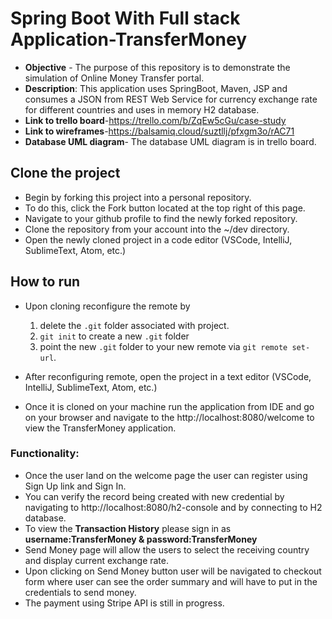 # Spring Boot With Full stack Application-TransferMoney
* **Objective** - The purpose of this repository is to demonstrate the simulation of Online Money Transfer portal.
* **Description**: This application uses SpringBoot, Maven, JSP and consumes a JSON from REST Web Service for currency exchange rate for different countries and uses in memory H2 database.
* **Link to trello board**-https://trello.com/b/ZqEw5cGu/case-study
* **Link to wireframes**-https://balsamiq.cloud/suztllj/pfxgm3o/rAC71
* **Database UML diagram**- The database UML diagram is in trello board.

## Clone the project
* Begin by forking this project into a personal repository.
* To do this, click the Fork button located at the top right of this page.
* Navigate to your github profile to find the newly forked repository.
* Clone the repository from your account into the ~/dev directory.
* Open the newly cloned project in a code editor (VSCode, IntelliJ, SublimeText, Atom, etc.)


## How to run  
* Upon cloning reconfigure the remote by
    1. delete the `.git` folder associated with project.
    2. `git init` to create a new `.git` folder
    3. point the new `.git` folder to your new remote via `git remote set-url`.
* After reconfiguring remote, open the project in a text editor (VSCode, IntelliJ, SublimeText, Atom, etc.)

* Once it is cloned on your machine run the application from IDE and go on your browser and navigate to the  http://localhost:8080/welcome
to view the TransferMoney application.

### Functionality:
* Once the user land on the welcome page the user can register using Sign Up link and Sign In.
* You can verify the record being created with new credential by navigating to http://localhost:8080/h2-console and by connecting to H2 database.
* To view the <b>Transaction History</b> please sign in as **username:TransferMoney & password:TransferMoney**
* Send Money page will allow the users to select the receiving country and display current exchange rate.
* Upon clicking on Send Money button user will be navigated to checkout form where user can see the order summary and will have to put in the credentials to send money. 
* The payment using Stripe API is still in progress. 




